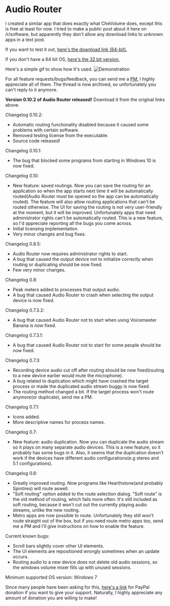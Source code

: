 # Audio Router

I created a similar app that does exactly what CheVolume does, except this is free at least for now. I tried to make a public post about it here on /r/software, but apparently they don't allow any download links to unknown apps in a text post.

If you want to test it out, [here's the download link (64-bit).](https://github.com/audiorouterdev/audio-router/releases/download/v0.10.2/AudioRouter-0.10.2.zip)

If you don't have a 64 bit OS, [here's the 32 bit version.](https://github.com/audiorouterdev/audio-router/releases/download/v0.10.2/AudioRouter-0.10.2-32bit.zip)

Here's a simple gif to show how it's used.
![Demonstration](http://i.imgur.com/uq6ApMe.gif)

For all feature requests/bugs/feedback, you can send me a  [PM.](https://www.reddit.com/message/compose/?to=audiorouterdev) I highly appreciate all of them. The thread is now archived, so unfortunately you can't reply to it anymore.

**Version 0.10.2 of Audio Router released!** Download it from the original links above. 

Changelog 0.10.2:

* Automatic routing functionality disabled because it caused some problems with certain software.
* Removed testing license from the executable.
* Source code released!

Changelog 0.10.1:

* The bug that blocked some programs from starting in Windows 10 is now fixed.

Changelog 0.10:

* New feature: saved routings. Now you can save the routing for an application so when the app starts next time it will be automatically routed(Audio Router must be opened so the app can be automatically routed). The feature will also allow routing applications that can't be routed otherwise. The UI for saving the routing is not very user-friendly at the moment, but it will be improved. Unfortunately apps that need administrator rights can't be automatically routed. This is a new feature, so I'd appreciate reporting all the bugs you come across.
* Initial licensing implementation.
* Very minor changes and bug fixes.

Changelog 0.8.5:

* Audio Router now requires administrator rights to start.
* A bug that caused the output device not to initialize correctly when routing or duplicating should be now fixed.
* Few very minor changes.

Changelog 0.8:

* Peak meters added to processes that output audio.
* A bug that caused Audio Router to crash when selecting the output device is now fixed.

Changelog 0.7.3.2:

* A bug that caused Audio Router not to start when using Voicemeeter Banana is now fixed.

Changelog 0.7.3.1:

* A bug that caused Audio Router not to start for some people should be now fixed.

Changelog 0.7.3:

* Recording device audio cut off after routing should be now fixed(routing to a new device earlier would mute the microphone).
* A bug related to duplication which might have crashed the target process or made the duplicated audio stream buggy is now fixed.
* The routing method changed a bit. If the target process won't route anymore(or duplicate), send me a PM.

Changelog 0.7.1:

* Icons added.
* More descriptive names for process names.

Changelog 0.7:

* New feature: audio duplication. Now you can duplicate the audio stream so it plays on many separate audio devices. This is a new feature, so it probably has some bugs in it. Also, it seems that the duplication doesn't work if the devices have different audio configurations(e.g stereo and 5.1 configurations).

Changelog 0.6:

* Greatly improved routing. Now programs like Hearthstone(and probably Spintires) will route aswell.
* "Soft routing" option added to the route selection dialog. "Soft route" is the old method of routing, which fails more often. It's still included as soft routing, because it won't cut out the currently playing audio streams, unlike the new routing.
* Metro apps are now possible to route. Unfortunately they still won't route straight out of the box, but if you need route metro apps too, send me a PM and I'll give instructions on how to enable the feature.

Current known bugs:

* Scroll bars slightly cover other UI elements.
* The UI elements are repositioned wrongly sometimes when an update occurs.
* Routing audio to a new device does not delete old audio sessions, so the windows volume mixer fills up with unused sessions.

Minimum supported OS version: Windows 7

Since many people have been asking for this, [here's a link](https://www.paypal.com/cgi-bin/webscr?cmd=_donations&business=audiorouterdev%40gmail%2ecom&lc=FI&item_name=Audio%20Router%20Donation&currency_code=USD&bn=PP%2dDonationsBF%3abtn_donateCC_LG%2egif%3aNonHosted) for PayPal donation if you want to give your support. Naturally, I highly appreciate any amount of donation you are willing to make!
